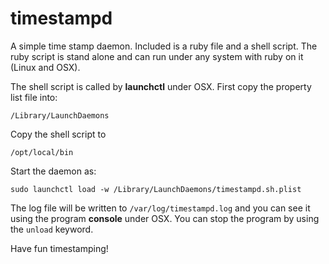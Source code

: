 timestampd
==========

A simple time stamp daemon. Included is a ruby file and a shell script. The ruby script is stand alone and can run under any system with ruby on it (Linux and OSX). 

The shell script is called by **launchctl** under OSX. First copy the property list file into:

`/Library/LaunchDaemons
`

Copy the shell script to

`/opt/local/bin`

Start the daemon as:

`sudo launchctl load -w /Library/LaunchDaemons/timestampd.sh.plist `

The log file will be written to `/var/log/timestampd.log` and you can see it using the program **console** under OSX. You can stop the program by using the `unload` keyword.

Have fun timestamping!
